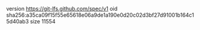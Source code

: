 version https://git-lfs.github.com/spec/v1
oid sha256:a35ca09f15f55e65618e06a9de1a190e0d20c02d3bf27d91001b164c15d40ab3
size 11554
